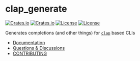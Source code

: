 # clap_generate

[![Crates.io](https://img.shields.io/crates/v/clap_generate?style=flat-square)](https://crates.io/crates/clap_generate)
[![Crates.io](https://img.shields.io/crates/d/clap_generate?style=flat-square)](https://crates.io/crates/clap_generate)
[![License](https://img.shields.io/badge/license-Apache%202.0-blue?style=flat-square)](https://github.com/clap-rs/clap/blob/master/LICENSE-APACHE)
[![License](https://img.shields.io/badge/license-MIT-blue?style=flat-square)](https://github.com/clap-rs/clap/blob/master/LICENSE-MIT)

Generates completions (and other things) for [`clap`](https://github.com/clap-rs/clap) based CLIs

- [Documentation](https://docs.rs/clap_generate)
- [Questions & Discussions](https://github.com/clap-rs/clap/discussions)
- [CONTRIBUTING](CONTRIBUTING.md)
